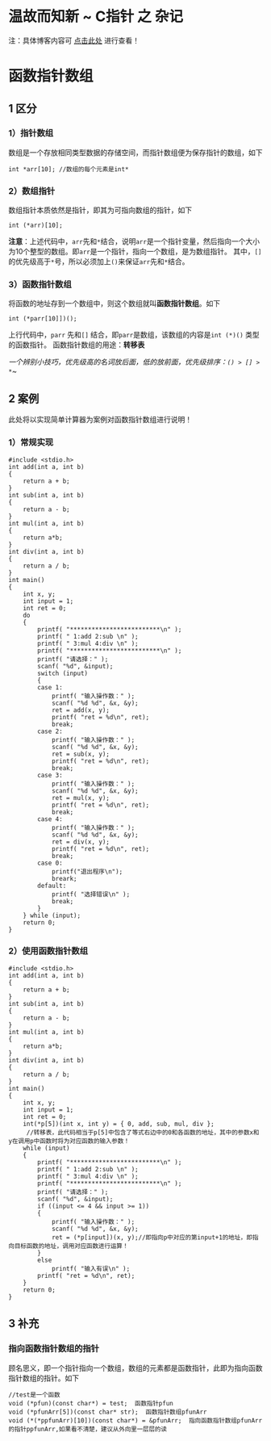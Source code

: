温故而知新 ~ C指针 之 杂记
=

注：具体博客内容可 [点击此处](https://blog.csdn.net/m0_51961114/article/details/125274700) 进行查看！



# 函数指针数组
## 1 区分
### 1）指针数组
数组是一个存放相同类型数据的存储空间，而指针数组便为保存指针的数组，如下


	int *arr[10]; //数组的每个元素是int*

### 2）数组指针
数组指针本质依然是指针，即其为可指向数组的指针，如下


	int (*arr)[10];

**注意**：上述代码中，`arr`先和`*`结合，说明`arr`是一个指针变量，然后指向一个大小为10个整型的数组。即`arr`是一个指针，指向一个数组，是为数组指针。
其中，`[]`的优先级高于`*`号，所以必须加上`()`来保证`arr`先和`*`结合。

### 3）函数指针数组
将函数的地址存到一个数组中，则这个数组就叫**函数指针数组**。如下


	int (*parr[10]])();

上行代码中，`parr` 先和`[]` 结合，即`parr`是数组，该数组的内容是`int (*)()` 类型的函数指针。
函数指针数组的用途：**转移表**

*一个辨别小技巧，优先级高的名词放后面，低的放前面，优先级排序：`() > [] > *`~*

## 2 案例
此处将以实现简单计算器为案例对函数指针数组进行说明！
### 1）常规实现


	#include <stdio.h>
	int add(int a, int b)
	{
		return a + b;
	}
	int sub(int a, int b)
	{
		return a - b;
	}
	int mul(int a, int b)
	{
		return a*b;
	}
	int div(int a, int b)
	{
		return a / b;
	}
	int main()
	{
		int x, y;
		int input = 1;
		int ret = 0;
		do
		{
			printf( "*************************\n" );
			printf( " 1:add 2:sub \n" );
			printf( " 3:mul 4:div \n" );
			printf( "*************************\n" );
			printf( "请选择：" );
			scanf( "%d", &input);
			switch (input)
			{
			case 1:
				printf( "输入操作数：" );
				scanf( "%d %d", &x, &y);
				ret = add(x, y);
				printf( "ret = %d\n", ret);
				break;
			case 2:
				printf( "输入操作数：" );
				scanf( "%d %d", &x, &y);
				ret = sub(x, y);
				printf( "ret = %d\n", ret);
				break;
			case 3:
				printf( "输入操作数：" );
				scanf( "%d %d", &x, &y);
				ret = mul(x, y);
				printf( "ret = %d\n", ret);
				break;
			case 4:
				printf( "输入操作数：" );
				scanf( "%d %d", &x, &y);
				ret = div(x, y);
				printf( "ret = %d\n", ret);
				break;
			case 0:
				printf("退出程序\n");
				breark;
			default:
				printf( "选择错误\n" );
				break;
			}
		} while (input);
		return 0;
	}

### 2）使用函数指针数组


	#include <stdio.h>
	int add(int a, int b)
	{
		return a + b;
	}
	int sub(int a, int b)
	{
		return a - b;
	}
	int mul(int a, int b)
	{
		return a*b;
	}
	int div(int a, int b)
	{
		return a / b;
	}
	int main()
	{
		int x, y;
		int input = 1;
		int ret = 0;
		int(*p[5])(int x, int y) = { 0, add, sub, mul, div };
		 //转移表，此代码相当于p[5]中包含了等式右边中的0和各函数的地址，其中的参数x和y在调用p中函数时将为对应函数的输入参数！
		while (input)
		{
			printf( "*************************\n" );
			printf( " 1:add 2:sub \n" );
			printf( " 3:mul 4:div \n" );
			printf( "*************************\n" );
			printf( "请选择：" );
			scanf( "%d", &input);
			if ((input <= 4 && input >= 1))
			{
				printf( "输入操作数：" );
				scanf( "%d %d", &x, &y);
				ret = (*p[input])(x, y);//即指向p中对应的第input+1的地址，即指向目标函数的地址，调用对应函数进行运算！ 
			}
			else
				printf( "输入有误\n" );
			printf( "ret = %d\n", ret);
		}
		return 0;
	}

## 3 补充
### 指向函数指针数组的指针
顾名思义，即一个指针指向一个数组，数组的元素都是函数指针，此即为指向函数指针数组的指针。如下


	//test是一个函数
	void (*pfun)(const char*) = test;  函数指针pfun
	void (*pfunArr[5])(const char* str);  函数指针数组pfunArr
	void (*(*ppfunArr)[10])(const char*) = &pfunArr;  指向函数指针数组pfunArr的指针ppfunArr,如果看不清楚，建议从外向里一层层的读

